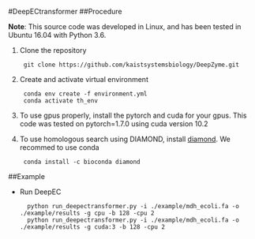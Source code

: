 #DeepECtransformer
##Procedure

**Note**: 
This source code was developed in Linux, and has been tested in Ubuntu 16.04 with Python 3.6.

1. Clone the repository

        git clone https://github.com/kaistsystemsbiology/DeepZyme.git

2. Create and activate virtual environment

        conda env create -f environment.yml
        conda activate th_env

3. To use gpus properly, install the pytorch and cuda for your gpus. This code was tested on pytorch=1.7.0 using cuda version 10.2

4. To use homologous search using DIAMOND, install [diamond](https://github.com/bbuchfink/diamond/wiki). We recommed to use conda

        conda install -c bioconda diamond


##Example


- Run DeepEC

        python run_deepectransformer.py -i ./example/mdh_ecoli.fa -o ./example/results -g cpu -b 128 -cpu 2
        python run_deepectransformer.py -i ./example/mdh_ecoli.fa -o ./example/results -g cuda:3 -b 128 -cpu 2